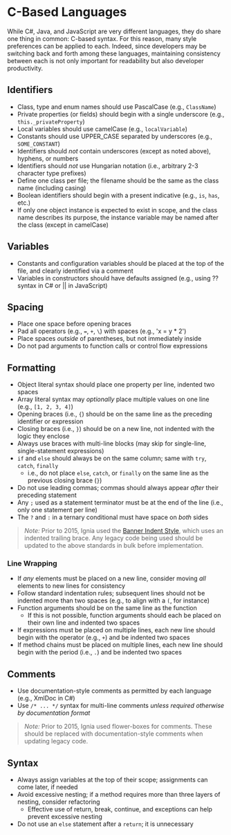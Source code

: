 # C-Based Languages

While C#, Java, and JavaScript are very different languages, they do share one thing in common: C-based syntax. For this reason, many style preferences can be applied to each. Indeed, since developers may be switching back and forth among these languages, maintaining consistency between each is not only important for readability but also developer productivity.

## Identifiers
- Class, type and enum names should use PascalCase (e.g., `ClassName`)
- Private properties (or fields) should begin with a single underscore (e.g., `this._privateProperty`)
- Local variables should use camelCase (e.g., `localVariable`)
- Constants should use UPPER_CASE separated by underscores (e.g., `SOME_CONSTANT`)
- Identifiers should *not* contain underscores (except as noted above), hyphens, or numbers
- Identifiers should *not* use Hungarian notation (i.e., arbitrary 2-3 character type prefixes)
- Define one class per file; the filename should be the same as the class name (including casing)
- Boolean identifiers should begin with a present indicative (e.g., `is`, `has`, etc.)
- If only one object instance is expected to exist in scope, and the class name describes its purpose, the instance variable may be named after the class (except in camelCase)

## Variables
- Constants and configuration variables should be placed at the top of the file, and clearly identified via a comment
- Variables in constructors should have defaults assigned (e.g., using ?? syntax in C# or || in JavaScript)

## Spacing
- Place one space before opening braces
- Pad all operators (e.g., `=`, `+`, `\`) with spaces (e.g., 'x = y * 2')
- Place spaces *outside* of parentheses, but not immediately inside
- Do not pad arguments to function calls or control flow expressions

## Formatting
- Object literal syntax should place one property per line, indented two spaces
- Array literal syntax may *optionally* place multiple values on one line (e.g., `[1, 2, 3, 4]`)
- Opening braces (i.e., `{`) should be on the same line as the preceding identifier or expression
- Closing braces (i.e., `}`) should be on a new line, not indented with the logic they enclose
- Always use braces with multi-line blocks (may skip for single-line, single-statement expressions)
- `if` and `else` should always be on the same column; same with `try`, `catch`, `finally`
  - i.e., do not place `else`, `catch`, or `finally` on the same line as the previous closing brace (`}`)
- Do not use leading commas; commas should always appear *after* their preceding statement
- Any `;` used as a statement terminator must be at the end of the line (i.e., only one statement per line)
- The `?` and `:` in a ternary conditional must have space on *both* sides

> *Note:* Prior to 2015, Ignia used the [Banner Indent Style](http://en.wikipedia.org/wiki/Indent_style#Banner_style), which uses an indented trailing brace. Any legacy code being used should be updated to the above standards in bulk before implementation.

<!-- http://en.wikipedia.org/wiki/Indent_style#Variant:_Stroustrup -->

### Line Wrapping
- If *any* elements must be placed on a new line, consider moving *all* elements to new lines for consistency
- Follow standard indentation rules; subsequent lines should not be indented more than two spaces (e.g., to align with a `(`, for instance)
- Function arguments should be on the same line as the function
  - If this is not possible, function arguments should each be placed on their own line and indented two spaces
- If expressions must be placed on multiple lines, each new line should begin with the operator (e.g., `+`) and be indented two spaces
- If method chains must be placed on multiple lines, each new line should begin with the period (i.e., `.`) and be indented two spaces

## Comments
- Use documentation-style comments as permitted by each language (e.g., XmlDoc in C#)
- Use `/* ... */` syntax for multi-line comments *unless required otherwise by documentation format*

> *Note:* Prior to 2015, Ignia used flower-boxes for comments. These should be replaced with documentation-style comments when updating legacy code.

## Syntax
- Always assign variables at the top of their scope; assignments can come later, if needed
- Avoid excessive nesting; if a method requires more than three layers of nesting, consider refactoring
  - Effective use of return, break, continue, and exceptions can help prevent excessive nesting
- Do not use an `else` statement after a `return`; it is unnecessary





